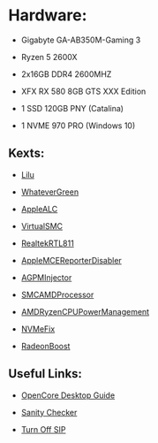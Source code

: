 # Hardware:

- Gigabyte GA-AB350M-Gaming 3

- Ryzen 5 2600X

- 2x16GB DDR4 2600MHZ

- XFX RX 580 8GB GTS XXX Edition

- 1 SSD 120GB PNY (Catalina)

- 1 NVME 970 PRO (Windows 10)

## Kexts:

- [Lilu](https://github.com/acidanthera/Lilu)

- [WhateverGreen](https://github.com/acidanthera/WhateverGreen)

- [AppleALC](https://github.com/acidanthera/AppleALC)

- [VirtualSMC](https://github.com/acidanthera/VirtualSMC)

- [RealtekRTL811](https://github.com/Mieze/RTL8111_driver_for_OS_X)

- [AppleMCEReporterDisabler](https://github.com/AMD-OSX/AMD_Vanilla/tree/opencore/Extra)

- [AGPMInjector](https://github.com/Pavo-IM/AGPMInjector)

- [SMCAMDProcessor](https://github.com/trulyspinach/SMCAMDProcessor)

- [AMDRyzenCPUPowerManagement](https://github.com/trulyspinach/SMCAMDProcessor)

- [NVMeFix](https://github.com/acidanthera/NVMeFix)

- [RadeonBoost](https://forums.macrumors.com/threads/tired-of-low-geekbench-scores-use-radeonboost.2231366/)



## Useful Links:

- [OpenCore Desktop Guide](https://dortania.github.io/OpenCore-Desktop-Guide/)

- [Sanity Checker](https://opencore.slowgeek.com/)

- [Turn Off SIP](https://www.imore.com/how-turn-system-integrity-protection-macos)
